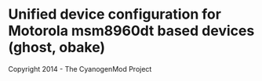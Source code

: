 Unified device configuration for Motorola msm8960dt based devices (ghost, obake)
==============================

Copyright 2014 - The CyanogenMod Project
